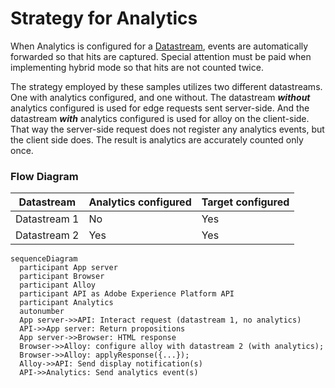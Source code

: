 # Strategy for Analytics

When Analytics is configured for a [Datastream](https://experienceleague.adobe.com/docs/experience-platform/edge/datastreams/overview.html?lang=en), events are automatically forwarded so that hits are captured. Special attention must be paid when implementing hybrid mode so that hits are not counted twice.

The strategy employed by these samples utilizes two different datastreams. One with analytics configured, and one without. The datastream _**without**_ analytics configured is used for edge requests sent server-side. And the datastream _**with**_ analytics configured is used for alloy on the client-side. That way the server-side request does not register any analytics events, but the client side does. The result is analytics are accurately counted only once.

### Flow Diagram

| Datastream   | Analytics configured | Target configured |
| ------------ | -------------------- | ----------------- |
| Datastream 1 | No                   | Yes               |
| Datastream 2 | Yes                  | Yes               |

```mermaid
sequenceDiagram
  participant App server
  participant Browser
  participant Alloy
  participant API as Adobe Experience Platform API
  participant Analytics
  autonumber
  App server->>API: Interact request (datastream 1, no analytics)
  API->>App server: Return propositions
  App server->>Browser: HTML response
  Browser->>Alloy: configure alloy with datastream 2 (with analytics);
  Browser->>Alloy: applyResponse({...});
  Alloy->>API: Send display notification(s)
  API->>Analytics: Send analytics event(s)
```
